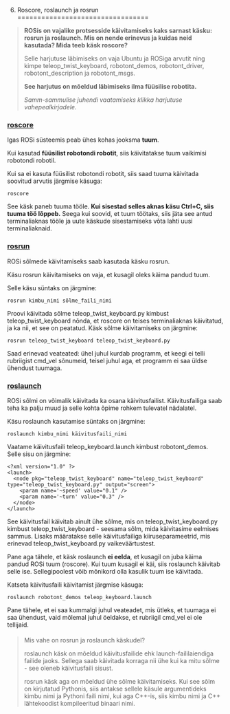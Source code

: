 



 6. Roscore, roslaunch ja rosrun
=================================











> 
> 
> **ROSis on vajalike protsesside käivitamiseks kaks sarnast käsku: rosrun ja roslaunch. Mis on nende erinevus ja kuidas neid kasutada? Mida teeb käsk roscore?**
> 
> 
> 
> 
>  Selle harjutuse läbimiseks on vaja Ubuntu ja ROSiga arvutit ning kimpe teleop\_twist\_keyboard, robotont\_demos, robotont\_driver, robotont\_description ja robotont\_msgs.
>  
> 
> 
> 
> **See harjutus on mõeldud läbimiseks ilma füüsilise robotita.**
> 
> 
> 
> 
> *Samm-sammulise juhendi vaatamiseks klikka harjutuse vahepealkirjadele.*
> 
> 
> 
> 



### [roscore](#)

Igas ROSi süsteemis peab ühes kohas jooksma **tuum**.




 Kui kasutad **füüsilist robotondi robotit**, siis käivitatakse tuum vaikimisi robotondi robotil.




 Kui sa ei kasuta füüsilist robotondi robotit, siis saad tuuma käivitada soovitud arvutis järgmise käsuga:




```
roscore
```


 See käsk paneb tuuma tööle. **Kui sisestad selles aknas käsu Ctrl+C, siis tuuma töö lõppeb.** Seega kui soovid, et tuum töötaks, siis jäta see antud terminaliaknas tööle ja uute käskude sisestamiseks võta lahti uusi terminaliaknaid.









### [rosrun](#)

ROSi sõlmede käivitamiseks saab kasutada käsku rosrun.




 Käsu rosrun käivitamiseks on vaja, et kusagil oleks käima pandud tuum.




 Selle käsu süntaks on järgmine:




```
rosrun kimbu_nimi sõlme_faili_nimi
```


 Proovi käivitada sõlme teleop\_twist\_keyboard.py kimbust teleop\_twist\_keyboard nõnda, et roscore on teises terminaliaknas käivitatud, ja ka nii, et see on peatatud. Käsk sõlme käivitamiseks on järgmine:




```
rosrun teleop_twist_keyboard teleop_twist_keyboard.py
```


 Saad erinevad veateated: ühel juhul kurdab programm, et keegi ei telli rubriigist cmd\_vel sõnumeid, teisel juhul aga, et programm ei saa üldse ühendust tuumaga.









### [roslaunch](#)

ROSi sõlmi on võimalik käivitada ka osana käivitusfailist. Käivitusfailiga saab teha ka palju muud ja selle kohta õpime rohkem tulevatel nädalatel.




 Käsu roslaunch kasutamise süntaks on järgmine:




```
roslaunch kimbu_nimi käivitusfaili_nimi
```


 Vaatame käivitusfaili teleop\_keyboard.launch kimbust robotont\_demos. Selle sisu on järgmine:




```
<?xml version="1.0" ?>
<launch>
  <node pkg="teleop_twist_keyboard" name="teleop_twist_keyboard" type="teleop_twist_keyboard.py" output="screen">
    <param name='~speed' value="0.1" />
    <param name='~turn' value="0.3" />
  </node>
</launch>
```


 See käivitusfail käivitab ainult ühe sõlme, mis on teleop\_twist\_keyboard.py kimbust teleop\_twist\_keyboard - seesama sõlm, mida käivitasime eelmises sammus. Lisaks määratakse selle käivitusfailiga kiiruseparameetrid, mis erinevad teleop\_twist\_keyboard.py vaikeväärtustest.




 Pane aga tähele, et käsk roslaunch **ei eelda**, et kusagil on juba käima pandud ROSi tuum (roscore). Kui tuum kusagil ei käi, siis roslaunch käivitab selle ise. Sellegipoolest võib mõnikord olla kasulik tuum ise käivitada.




 Katseta käivitusfaili käivitamist järgmise käsuga:




```
roslaunch robotont_demos teleop_keyboard.launch
```


 Pane tähele, et ei saa kummalgi juhul veateadet, mis ütleks, et tuumaga ei saa ühendust, vaid mõlemal juhul öeldakse, et rubriigil cmd\_vel ei ole tellijaid.




> 
> #### 
>  Mis vahe on rosrun ja roslaunch käskudel?
> 
> 
> 
> roslaunch käsk on mõeldud käivitusfailide ehk launch-faililaiendiga failide jaoks. Sellega saab käivitada korraga nii ühe kui ka mitu sõlme - see oleneb käivitusfaili sisust.
>  
> 
> 
> 
> rosrun käsk aga on mõeldud ühe sõlme käivitamiseks. Kui see sõlm on kirjutatud Pythonis, siis antakse sellele käsule argumentideks kimbu nimi ja Pythoni faili nimi, kui aga C++-is, siis kimbu nimi ja C++ lähtekoodist kompileeritud binaari nimi.
>  
> 
> 
> 







 
